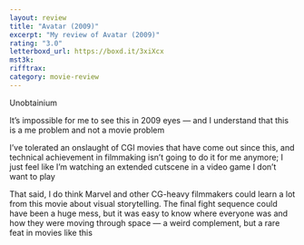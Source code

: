 ```yaml
---
layout: review
title: "Avatar (2009)"
excerpt: "My review of Avatar (2009)"
rating: "3.0"
letterboxd_url: https://boxd.it/3xiXcx
mst3k:
rifftrax:
category: movie-review
---
```


Unobtainium

It’s impossible for me to see this in 2009 eyes — and I understand that this is a me problem and not a movie problem

I’ve tolerated an onslaught of CGI movies that have come out since this, and technical achievement in filmmaking isn’t going to do it for me anymore; I just feel like I’m watching an extended cutscene in a video game I don’t want to play

That said, I do think Marvel and other CG-heavy filmmakers could learn a lot from this movie about visual storytelling. The final fight sequence could have been a huge mess, but it was easy to know where everyone was and how they were moving through space — a weird complement, but a rare feat in movies like this
